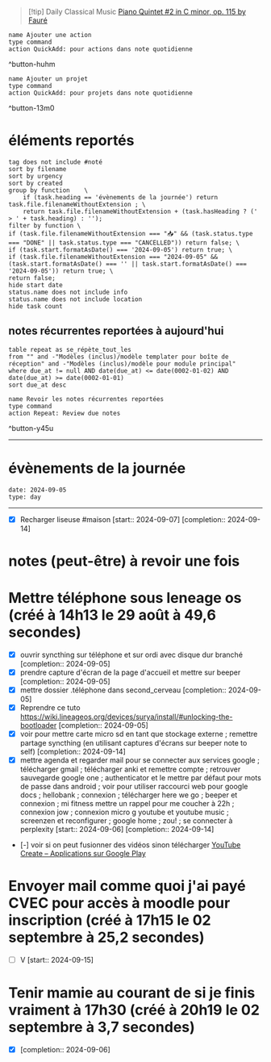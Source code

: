 



> [!tip] Daily Classical Music
> [Piano Quintet #2 in C minor, op. 115 by Fauré](https://www.youtube.com/watch?v=eCytVmL30lc)

```button
name Ajouter une action
type command
action QuickAdd: pour actions dans note quotidienne
```
^button-huhm
```button
name Ajouter un projet
type command
action QuickAdd: pour projets dans note quotidienne
```
^button-13m0
# éléments reportés
```tasks
tag does not include #noté 
sort by filename 
sort by urgency 
sort by created 
group by function    \
	if (task.heading == 'évènements de la journée') return task.file.filenameWithoutExtension ; \
    return task.file.filenameWithoutExtension + (task.hasHeading ? (' > ' + task.heading) : '');
filter by function \
if (task.file.filenameWithoutExtension === "📥" && (task.status.type === "DONE" || task.status.type === "CANCELLED")) return false; \
if (task.start.formatAsDate() === '2024-09-05') return true; \
if (task.file.filenameWithoutExtension === "2024-09-05" && (task.start.formatAsDate() === '' || task.start.formatAsDate() === '2024-09-05')) return true; \
return false;
hide start date
status.name does not include info
status.name does not include location
hide task count
```

## notes récurrentes reportées à aujourd'hui
```dataview
table repeat as se_répète_tout_les
from "" and -"Modèles (inclus)/modèle templater pour boîte de réception" and -"Modèles (inclus)/modèle pour module principal"
where due_at != null AND date(due_at) <= date(0002-01-02) AND date(due_at) >= date(0002-01-01)
sort due_at desc
```

```button
name Revoir les notes récurrentes reportées
type command
action Repeat: Review due notes
```
^button-y45u
___
# évènements de la journée
```gEvent
date: 2024-09-05
type: day
```
___
- [X] Recharger liseuse #maison  [start:: 2024-09-07]  [completion:: 2024-09-14]

# notes (peut-être) à revoir une fois

# Mettre téléphone sous leneage os (créé à 14h13 le 29 août à 49,6 secondes) 
- [X] ouvrir syncthing sur téléphone et sur ordi avec disque dur branché  [completion:: 2024-09-05]
- [X] prendre capture d'écran de la page d'accueil et mettre sur beeper  [completion:: 2024-09-05]
- [X] mettre dossier .téléphone dans second_cerveau  [completion:: 2024-09-05]
- [X] Reprendre ce tuto https://wiki.lineageos.org/devices/surya/install/#unlocking-the-bootloader  [completion:: 2024-09-05]
- [X] voir pour mettre carte micro sd en tant que stockage externe ; remettre partage syncthing (en utilisant captures d'écrans sur beeper note to self)  [completion:: 2024-09-14]
- [X] mettre agenda et regarder mail pour se connecter aux services google ; télécharger gmail ; télécharger anki et remettre compte ; retrouver sauvegarde google one ; authenticator et le mettre par défaut pour mots de passe dans android ; voir pour utiliser raccourci web pour google docs ; hellobank ; connexion ; télécharger here we go ; beeper et connexion ; mi fitness mettre un rappel pour me coucher à 22h ; connexion jow ; connexion micro g youtube et youtube music ; screenzen et reconfigurer ; google home ; zou! ; se connecter à perplexity  [start:: 2024-09-06]  [completion:: 2024-09-14]
- [-] voir si on peut fusionner des vidéos sinon télécharger [YouTube Create – Applications sur Google Play](https://play.google.com/store/apps/details?id=com.google.android.apps.youtube.producer&hl=fr)


# Envoyer mail comme quoi j'ai payé CVEC pour accès à moodle pour inscription  (créé à 17h15 le 02 septembre à 25,2 secondes) 
- [ ] V  [start:: 2024-09-15]


# Tenir mamie au courant de si je finis vraiment à 17h30  (créé à 20h19 le 02 septembre à 3,7 secondes) 
- [X]   [completion:: 2024-09-06]
